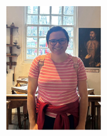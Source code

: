 <img src="https://raw.githubusercontent.com/tgrib/tgrib.github.io/main/phoot.jpg" alt="My Photo" width="250">
